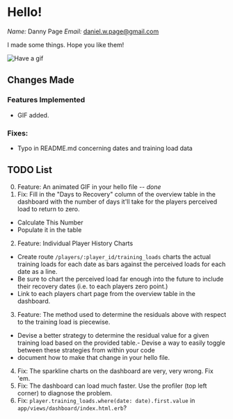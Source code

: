 # Hello!

*Name:* Danny Page
*Email:* [daniel.w.page@gmail.com](mailto:daniel.w.page@gmail.com)

I made some things. Hope you like them!

![Have a gif](http://i.imgur.com/CBZf07H.gif)

## Changes Made

### Features Implemented

 - GIF added.

### Fixes:
 - Typo in README.md concerning dates and training load data

## TODO List

 0. Feature: An animated GIF in your hello file -- *done*
 1. Fix: Fill in the "Days to Recovery" column of the overview table in the dashboard with the number of days it'll take for the players perceived load to return to zero.
  - Calculate This Number
  - Populate it in the table
 2. Feature: Individual Player History Charts
  - Create route `/players/:player_id/training_loads` charts the actual training loads for each date as bars against the perceived loads for each date as a line.
  - Be sure to chart the perceived load far enough into the future to include their recovery dates (i.e. to each players zero point.)
  - Link to each players chart page from the overview table in the dashboard.
 3. Feature: The method used to determine the residuals above with respect to the training load is piecewise.
  - Devise a better strategy to determine the residual value for a given training load based on the provided table.- Devise a way to easily toggle between these strategies from within your code
  - document how to make that change in your hello file.
 4. Fix: The sparkline charts on the dashboard are very, very wrong. Fix 'em.
 5. Fix: The dashboard can load much faster. Use the profiler (top left corner) to diagnose the problem.
 6. Fix: `player.training_loads.where(date: date).first.value` in `app/views/dashboard/index.html.erb`?

